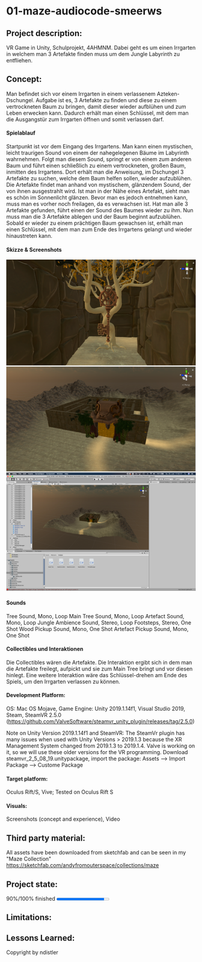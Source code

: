 # 01-maze-audiocode-smeerws

## Project description: 
VR Game in Unity, Schulprojekt, 4AHMNM. Dabei geht es um einen Irrgarten in welchem man 3 Artefakte finden muss um dem Jungle Labyrinth zu entfliehen.

## Concept:
Man befindet sich vor einem Irrgarten in einem verlassenem Azteken-Dschungel. Aufgabe ist es, 3 Artefakte zu finden und diese zu einem vertrockneten Baum zu bringen, damit dieser wieder aufblühen und zum Leben erwecken kann. Dadurch erhält man einen Schlüssel, mit dem man die Ausgangstür zum Irrgarten öffnen und somit verlassen darf.

#### Spielablauf
Startpunkt ist vor dem Eingang des Irrgartens. Man kann einen mystischen, leicht traurigen Sound von einem der nahegelegenen Bäume im Labyrinth wahrnehmen. Folgt man diesem Sound, springt er von einem zum anderen Baum und führt einen schließlich zu einem vertrockneten, großen Baum, inmitten des Irrgartens. 
Dort erhält man die Anweisung, im Dschungel 3 Artefakte zu suchen, welche dem Baum helfen sollen, wieder aufzublühen.
Die Artefakte findet man anhand von mystischem, glänzendem Sound, der von ihnen ausgestrahlt wird. Ist man in der Nähe eines Artefakt, sieht man es schön im Sonnenlicht glänzen. Bevor man es jedoch entnehmen kann, muss man es vorher noch freilagen, da es verwachsen ist.
Hat man alle 3 Artefakte gefunden, führt einen der Sound des Baumes wieder zu ihm. Nun muss man die 3 Artefakte ablegen und der Baum beginnt aufzublühen. Sobald er wieder zu einem prächtigen Baum gewachsen ist, erhält man einen Schlüssel, mit dem man zum Ende des Irrgartens gelangt und wieder hinaustreten kann.

#### Skizze & Screenshots
<div>
    <img src="Screenshots/Key.png">
    <img src="Screenshots/Maze.png">
    <img src="Screenshots/Overall.png">
</div>
 

#### Sounds
Tree Sound, Mono, Loop
Main Tree Sound, Mono, Loop
Artefact Sound, Mono, Loop
Jungle Ambience Sound, Stereo, Loop
Footsteps, Stereo,  One Shot
Wood Pickup Sound, Mono, One Shot
Artefact Pickup Sound, Mono, One Shot

#### Collectibles und Interaktionen
Die Collectibles wären die Artefakte. 
Die Interaktion ergibt sich in dem man die Artefakte freilegt, aufpickt und sie zum Main Tree bringt und vor diesen hinlegt.
Eine weitere Interaktion wäre das Schlüssel-drehen am Ende des Spiels, um den Irrgarten verlassen zu können. 


#### Development Platform: 
OS: Mac OS Mojave, Game Engine: Unity 2019.1.14f1, Visual Studio 2019, Steam, SteamVR 2.5.0 (https://github.com/ValveSoftware/steamvr_unity_plugin/releases/tag/2.5.0)

Note on Unity Version 2019.1.14f1 and SteamVR: The SteamVr plugin has many issues when used with Unity Versions > 2019.1.3 because the XR Management System changed from 2019.1.3 to 2019.1.4. Valve is working on it, so we will use these older versions for the VR programming.
Download steamvr_2_5_08_19.unitypackage, import the package: Assets --> Import Package --> Custome Package

#### Target platform: 
Oculus Rift/S, Vive; 
Tested on Oculus Rift S

#### Visuals: 
Screenshots (concept and experience), Video

## Third party material: 
All assets have been downloaded from sketchfab and can be seen in my "Maze Collection" 
https://sketchfab.com/andyfromouterspace/collections/maze

## Project state: 
90%/100% finished
<progress max="100" value="90"></progress>

## Limitations: 

## Lessons Learned: 

Copyright by ndistler
